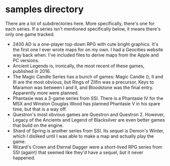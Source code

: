 # samples directory

There are a lot of subdirectories here. More specifically, there's one for each series. If a series isn't mentioned specifically below, it means there's only one game tracked.

* 2400 AD is a one-player top-down RPG with cute bright graphics. It's the first one I ever wrote maps for on my own. I had a Geocities website way back when. I've included files to derive maps from the Apple and PC versions.
* Ancient Legends is, ironically, the most recent of these games, published in 2016.
* The Magic Candle Series has a bunch of games: Magic Candle (), II and III are the most obvious, but Rings of Zilfin was a precursor, Keys to Maramon was between I and II, and Bloodstone was the final entry. Apparently more were planned.
* Phantasie was a 3-game series from SSI. There is a Phantasie IV for the MSX and Winston Douglas Wood has planned Phantasie V in his spare time, but that is a way off.
* Questron's most obvious games are Questron and Questron 2. However, Legacy of the Ancients and Legend of Blacksilver are even better games that build on the engine.
* Shard of Spring is another series from SSI. Its sequel is Demon's Winter, which I disliked until I was able to make a map and actually play the game.
* Wizard's Crown and Eternal Dagger were a short-lived RPG series from SSI (again!) that seemed like they'd have a sequel, but it never happened.